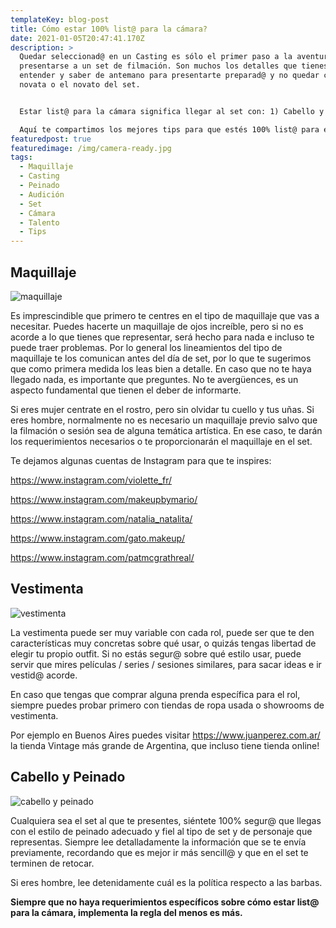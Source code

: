```yaml
---
templateKey: blog-post
title: Cómo estar 100% list@ para la cámara?
date: 2021-01-05T20:47:41.170Z
description: >
  Quedar seleccionad@ en un Casting es sólo el primer paso a la aventura que es
  presentarse a un set de filmación. Son muchos los detalles que tienes que
  entender y saber de antemano para presentarte preparad@ y no quedar como la
  novata o el novato del set.


  Estar list@ para la cámara significa llegar al set con: 1) Cabello y peinado listo, 2) Maquillaje listo, 3) Vestimenta lista. Es pocas palabras, list@ para actuar! 

  Aquí te compartimos los mejores tips para que estés 100% list@ para ese día:
featuredpost: true
featuredimage: /img/camera-ready.jpg
tags:
  - Maquillaje
  - Casting
  - Peinado
  - Audición
  - Set
  - Cámara
  - Talento
  - Tips
---
```

## Maquillaje

![maquillaje](/img/maquillaje.jpg)

<!--StartFragment-->

Es imprescindible que primero te centres en el tipo de maquillaje que vas a necesitar. Puedes hacerte un maquillaje de ojos increíble, pero si no es acorde a lo que tienes que representar, será hecho para nada e incluso te puede traer problemas. Por lo general los lineamientos del tipo de maquillaje te los comunican antes del día de set, por lo que te sugerimos que como primera medida los leas bien a detalle. En caso que no te haya llegado nada, es importante que preguntes. No te avergüences, es un aspecto fundamental que tienen el deber de informarte.

Si eres mujer centrate en el rostro, pero sin olvidar tu cuello y tus uñas. Si eres hombre, normalmente no es necesario un maquillaje previo salvo que la filmación o sesión sea de alguna temática artística. En ese caso, te darán los requerimientos necesarios o te proporcionarán el maquillaje en el set.

Te dejamos algunas cuentas de Instagram para que te inspires:

<https://www.instagram.com/violette_fr/>

<https://www.instagram.com/makeupbymario/>

<https://www.instagram.com/natalia_natalita/>

<https://www.instagram.com/gato.makeup/>

<https://www.instagram.com/patmcgrathreal/>

## Vestimenta

![vestimenta](/img/vestimenta.jpg)

<!--StartFragment-->

La vestimenta puede ser muy variable con cada rol, puede ser que te den características muy concretas sobre qué usar, o quizás tengas libertad de elegir tu propio outfit. Si no estás segur@ sobre qué estilo usar, puede servir que mires películas / series / sesiones similares, para sacar ideas e ir vestid@ acorde.

En caso que tengas que comprar alguna prenda específica para el rol, siempre puedes probar primero con tiendas de ropa usada o showrooms de vestimenta.

Por ejemplo en Buenos Aires puedes visitar <https://www.juanperez.com.ar/> la tienda Vintage más grande de Argentina, que incluso tiene tienda online!

## Cabello y Peinado

![cabello y peinado](/img/peinado.jpg)

<!--StartFragment-->

Cualquiera sea el set al que te presentes, siéntete 100% segur@ que llegas con el estilo de peinado adecuado y fiel al tipo de set y de personaje que representas. Siempre lee detalladamente la información que se te envía previamente, recordando que es mejor ir más sencill@ y que en el set te terminen de retocar.

Si eres hombre, lee detenidamente cuál es la política respecto a las barbas.

**Siempre que no haya requerimientos específicos sobre cómo estar list@ para la cámara, implementa la regla del menos es más.**

<!--EndFragment-->

<!--EndFragment-->